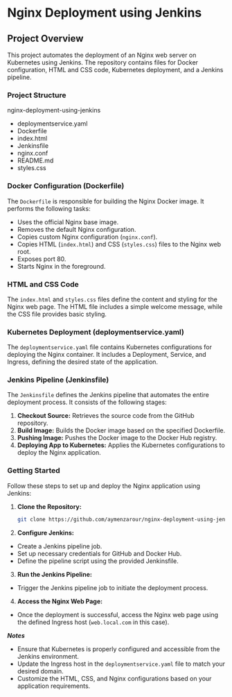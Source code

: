 # Nginx Deployment using Jenkins

## Project Overview

This project automates the deployment of an Nginx web server on Kubernetes using Jenkins. The repository contains files for Docker configuration, HTML and CSS code, Kubernetes deployment, and a Jenkins pipeline.

### Project Structure

nginx-deployment-using-jenkins
- deploymentservice.yaml
- Dockerfile
- index.html
- Jenkinsfile
- nginx.conf
- README.md
- styles.css


### Docker Configuration (Dockerfile)

The `Dockerfile` is responsible for building the Nginx Docker image. It performs the following tasks:

- Uses the official Nginx base image.
- Removes the default Nginx configuration.
- Copies custom Nginx configuration (`nginx.conf`).
- Copies HTML (`index.html`) and CSS (`styles.css`) files to the Nginx web root.
- Exposes port 80.
- Starts Nginx in the foreground.

### HTML and CSS Code

The `index.html` and `styles.css` files define the content and styling for the Nginx web page. The HTML file includes a simple welcome message, while the CSS file provides basic styling.

### Kubernetes Deployment (deploymentservice.yaml)

The `deploymentservice.yaml` file contains Kubernetes configurations for deploying the Nginx container. It includes a Deployment, Service, and Ingress, defining the desired state of the application.

### Jenkins Pipeline (Jenkinsfile)

The `Jenkinsfile` defines the Jenkins pipeline that automates the entire deployment process. It consists of the following stages:

1. **Checkout Source:** Retrieves the source code from the GitHub repository.
2. **Build Image:** Builds the Docker image based on the specified Dockerfile.
3. **Pushing Image:** Pushes the Docker image to the Docker Hub registry.
4. **Deploying App to Kubernetes:** Applies the Kubernetes configurations to deploy the Nginx application.

### Getting Started

Follow these steps to set up and deploy the Nginx application using Jenkins:

1. **Clone the Repository:**
   ```bash
   git clone https://github.com/aymenzarour/nginx-deployment-using-jenkins.git
   ```
2. **Configure Jenkins:**

- Create a Jenkins pipeline job.
- Set up necessary credentials for GitHub and Docker Hub.
- Define the pipeline script using the provided Jenkinsfile.

3. **Run the Jenkins Pipeline:**

- Trigger the Jenkins pipeline job to initiate the deployment process.

4. **Access the Nginx Web Page:**

- Once the deployment is successful, access the Nginx web page using the defined Ingress host (`web.local.com` in this case).

***Notes***
- Ensure that Kubernetes is properly configured and accessible from the Jenkins environment.
- Update the Ingress host in the `deploymentservice.yaml` file to match your desired domain.
- Customize the HTML, CSS, and Nginx configurations based on your application requirements.

